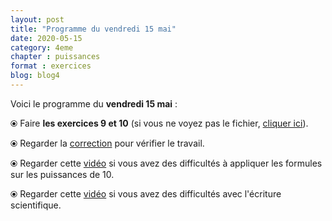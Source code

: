 ```yaml
---
layout: post
title: "Programme du vendredi 15 mai"
date: 2020-05-15
category: 4eme
chapter : puissances
format : exercices
blog: blog4
---
```


Voici le programme du <b>vendredi 15 mai</b> :

⦿ Faire <b>les exercices 9 et 10</b> (si vous ne voyez pas le fichier, <a href="/exercices/4eme/4eme_exercices_vendredi_15_mai_2020.pdf">cliquer ici</a>). 

<object data="/exercices/4eme/4eme_exercices_vendredi_15_mai_2020.pdf" width="100%" height="500" type='application/pdf'></object>

⦿ Regarder la <a class="correction" href="/exercices/4eme/4eme_exercices_vendredi_15_mai_2020_corrections.pdf">correction</a> pour vérifier le travail.

⦿ Regarder cette <a class="video" href="https://youtu.be/GWz5_veC12U">vidéo</a> si vous avez des difficultés à appliquer les formules sur les puissances de 10.

⦿ Regarder cette <a class="video" href="https://youtu.be/tzhNCpLRtCY">vidéo</a> si vous avez des difficultés avec l'écriture scientifique.
